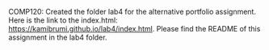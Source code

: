 COMP120: Created the folder lab4 for the alternative portfolio assignment.
Here is the link to the index.html:
https://kamibrumi.github.io/lab4/index.html.
Please find the README of this assignment in the lab4 folder.
